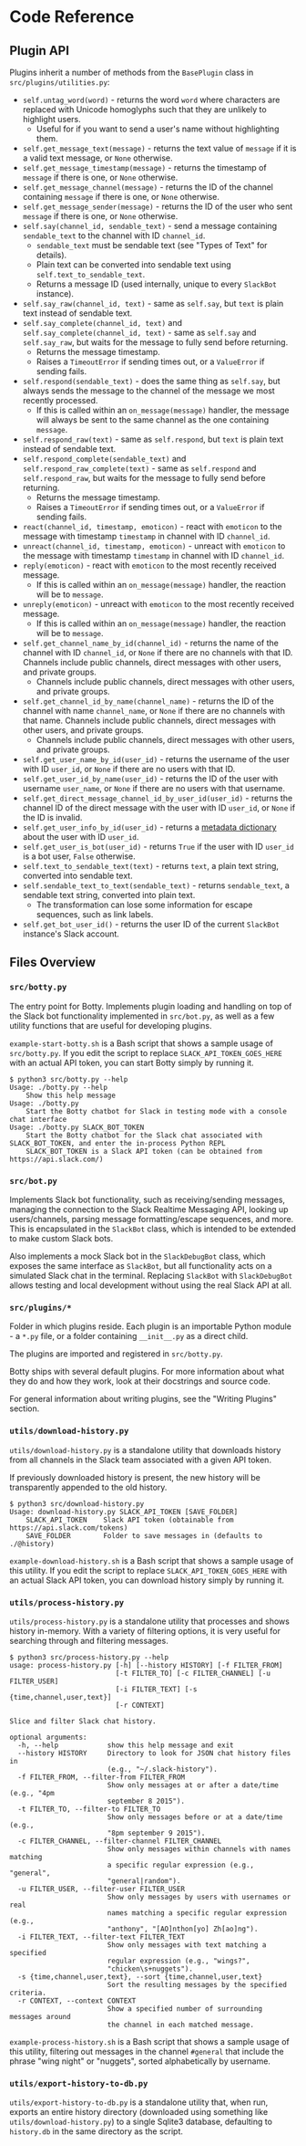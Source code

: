 Code Reference
==============

Plugin API
----------

Plugins inherit a number of methods from the `BasePlugin` class in `src/plugins/utilities.py`:

* `self.untag_word(word)` - returns the word `word` where characters are replaced with Unicode homoglyphs such that they are unlikely to highlight users.
    * Useful for if you want to send a user's name without highlighting them.
* `self.get_message_text(message)` - returns the text value of `message` if it is a valid text message, or `None` otherwise.
* `self.get_message_timestamp(message)` - returns the timestamp of `message` if there is one, or `None` otherwise.
* `self.get_message_channel(message)` - returns the ID of the channel containing `message` if there is one, or `None` otherwise.
* `self.get_message_sender(message)` - returns the ID of the user who sent `message` if there is one, or `None` otherwise.
* `self.say(channel_id, sendable_text)` - send a message containing `sendable_text` to the channel with ID `channel_id`.
    * `sendable_text` must be sendable text (see "Types of Text" for details).
    * Plain text can be converted into sendable text using `self.text_to_sendable_text`.
    * Returns a message ID (used internally, unique to every `SlackBot` instance).
* `self.say_raw(channel_id, text)` - same as `self.say`, but `text` is plain text instead of sendable text.
* `self.say_complete(channel_id, text)` and `self.say_complete(channel_id, text)` - same as `self.say` and `self.say_raw`, but waits for the message to fully send before returning.
    * Returns the message timestamp.
    * Raises a `TimeoutError` if sending times out, or a `ValueError` if sending fails.
* `self.respond(sendable_text)` - does the same thing as `self.say`, but always sends the message to the channel of the message we most recently processed.
    * If this is called within an `on_message(message)` handler, the message will always be sent to the same channel as the one containing `message`.
* `self.respond_raw(text)` - same as `self.respond`, but `text` is plain text instead of sendable text.
* `self.respond_complete(sendable_text)` and `self.respond_raw_complete(text)` - same as `self.respond` and `self.respond_raw`, but waits for the message to fully send before returning.
    * Returns the message timestamp.
    * Raises a `TimeoutError` if sending times out, or a `ValueError` if sending fails.
* `react(channel_id, timestamp, emoticon)` - react with `emoticon` to the message with timestamp `timestamp` in channel with ID `channel_id`.
* `unreact(channel_id, timestamp, emoticon)` - unreact with `emoticon` to the message with timestamp `timestamp` in channel with ID `channel_id`.
* `reply(emoticon)` - react with `emoticon` to the most recently received message.
    * If this is called within an `on_message(message)` handler, the reaction will be to `message`.
* `unreply(emoticon)` - unreact with `emoticon` to the most recently received message.
    * If this is called within an `on_message(message)` handler, the reaction will be to `message`.
* `self.get_channel_name_by_id(channel_id)` - returns the name of the channel with ID `channel_id`, or `None` if there are no channels with that ID. Channels include public channels, direct messages with other users, and private groups.
    * Channels include public channels, direct messages with other users, and private groups.
* `self.get_channel_id_by_name(channel_name)` - returns the ID of the channel with name `channel_name`, or `None` if there are no channels with that name. Channels include public channels, direct messages with other users, and private groups.
    * Channels include public channels, direct messages with other users, and private groups.
* `self.get_user_name_by_id(user_id)` - returns the username of the user with ID `user_id`, or `None` if there are no users with that ID.
* `self.get_user_id_by_name(user_id)` - returns the ID of the user with username `user_name`, or `None` if there are no users with that username.
* `self.get_direct_message_channel_id_by_user_id(user_id)` - returns the channel ID of the direct message with the user with ID `user_id`, or `None` if the ID is invalid.
* `self.get_user_info_by_id(user_id)` - returns a [metadata dictionary](https://api.slack.com/types/user) about the user with ID `user_id`.
* `self.get_user_is_bot(user_id)` - returns `True` if the user with ID `user_id` is a bot user, `False` otherwise.
* `self.text_to_sendable_text(text)` - returns `text`, a plain text string, converted into sendable text.
* `self.sendable_text_to_text(sendable_text)` - returns `sendable_text`, a sendable text string, converted into plain text.
    * The transformation can lose some information for escape sequences, such as link labels.
* `self.get_bot_user_id()` - returns the user ID of the current `SlackBot` instance's Slack account.

Files Overview
--------------

### `src/botty.py`

The entry point for Botty. Implements plugin loading and handling on top of the Slack bot functionality implemented in `src/bot.py`, as well as a few utility functions that are useful for developing plugins.

`example-start-botty.sh` is a Bash script that shows a sample usage of `src/botty.py`. If you edit the script to replace `SLACK_API_TOKEN_GOES_HERE` with an actual API token, you can start Botty simply by running it.

    $ python3 src/botty.py --help
    Usage: ./botty.py --help
        Show this help message
    Usage: ./botty.py
        Start the Botty chatbot for Slack in testing mode with a console chat interface
    Usage: ./botty.py SLACK_BOT_TOKEN
        Start the Botty chatbot for the Slack chat associated with SLACK_BOT_TOKEN, and enter the in-process Python REPL
        SLACK_BOT_TOKEN is a Slack API token (can be obtained from https://api.slack.com/)

### `src/bot.py`

Implements Slack bot functionality, such as receiving/sending messages, managing the connection to the Slack Realtime Messaging API, looking up users/channels, parsing message formatting/escape sequences, and more. This is encapsulated in the `SlackBot` class, which is intended to be extended to make custom Slack bots.

Also implements a mock Slack bot in the `SlackDebugBot` class, which exposes the same interface as `SlackBot`, but all functionality acts on a simulated Slack chat in the terminal. Replacing `SlackBot` with `SlackDebugBot` allows testing and local development without using the real Slack API at all.

### `src/plugins/*`

Folder in which plugins reside. Each plugin is an importable Python module - a `*.py` file, or a folder containing `__init__.py` as a direct child.

The plugins are imported and registered in `src/botty.py`.

Botty ships with several default plugins. For more information about what they do and how they work, look at their docstrings and source code.

For general information about writing plugins, see the "Writing Plugins" section.

### `utils/download-history.py`

`utils/download-history.py` is a standalone utility that downloads history from all channels in the Slack team associated with a given API token.

If previously downloaded history is present, the new history will be transparently appended to the old history.

    $ python3 src/download-history.py
    Usage: download-history.py SLACK_API_TOKEN [SAVE_FOLDER]
        SLACK_API_TOKEN    Slack API token (obtainable from https://api.slack.com/tokens)
        SAVE_FOLDER        Folder to save messages in (defaults to ./@history)

`example-download-history.sh` is a Bash script that shows a sample usage of this utility. If you edit the script to replace `SLACK_API_TOKEN_GOES_HERE` with an actual Slack API token, you can download history simply by running it.

### `utils/process-history.py`

`utils/process-history.py` is a standalone utility that processes and shows history in-memory. With a variety of filtering options, it is very useful for searching through and filtering messages.

    $ python3 src/process-history.py --help
    usage: process-history.py [-h] [--history HISTORY] [-f FILTER_FROM]
                              [-t FILTER_TO] [-c FILTER_CHANNEL] [-u FILTER_USER]
                              [-i FILTER_TEXT] [-s {time,channel,user,text}]
                              [-r CONTEXT]
    
    Slice and filter Slack chat history.
    
    optional arguments:
      -h, --help            show this help message and exit
      --history HISTORY     Directory to look for JSON chat history files in
                            (e.g., "~/.slack-history").
      -f FILTER_FROM, --filter-from FILTER_FROM
                            Show only messages at or after a date/time (e.g., "4pm
                            september 8 2015").
      -t FILTER_TO, --filter-to FILTER_TO
                            Show only messages before or at a date/time (e.g.,
                            "8pm september 9 2015").
      -c FILTER_CHANNEL, --filter-channel FILTER_CHANNEL
                            Show only messages within channels with names matching
                            a specific regular expression (e.g., "general",
                            "general|random").
      -u FILTER_USER, --filter-user FILTER_USER
                            Show only messages by users with usernames or real
                            names matching a specific regular expression (e.g.,
                            "anthony", "[AO]nthon[yo] Zh[ao]ng").
      -i FILTER_TEXT, --filter-text FILTER_TEXT
                            Show only messages with text matching a specified
                            regular expression (e.g., "wings?",
                            "chicken\s+nuggets").
      -s {time,channel,user,text}, --sort {time,channel,user,text}
                            Sort the resulting messages by the specified criteria.
      -r CONTEXT, --context CONTEXT
                            Show a specified number of surrounding messages around
                            the channel in each matched message.

`example-process-history.sh` is a Bash script that shows a sample usage of this utility, filtering out messages in the channel `#general` that include the phrase "wing night" or "nuggets", sorted alphabetically by username.

### `utils/export-history-to-db.py`

`utils/export-history-to-db.py` is a standalone utility that, when run, exports an entire history directory (downloaded using something like `utils/download-history.py`) to a single Sqlite3 database, defaulting to `history.db` in the same directory as the script.